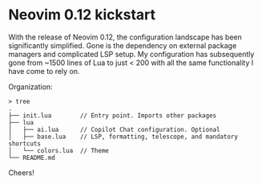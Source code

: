 # Neovim 0.12 kickstart

With the release of Neovim 0.12, the configuration landscape has been significantly simplified. Gone is the dependency on external package managers and complicated LSP setup. My configuration has subsequently gone from ~1500 lines of Lua to just < 200 with all the same functionality I have come to rely on.

Organization:

```
> tree
.
├── init.lua        // Entry point. Imports other packages
├── lua
│   ├── ai.lua      // Copilot Chat configuration. Optional
│   ├── base.lua    // LSP, formatting, telescope, and mandatory shortcuts
│   └── colors.lua  // Theme
└── README.md
```

Cheers!
